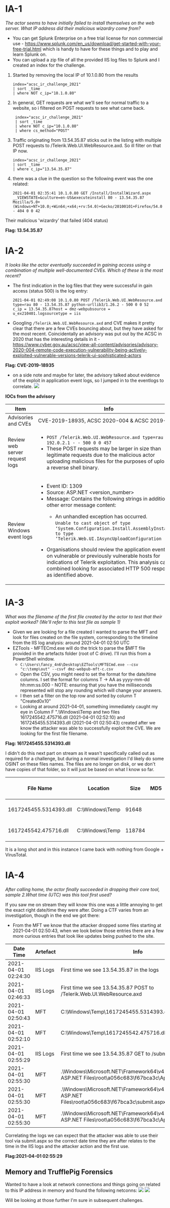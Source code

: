 # IA-1
*The actor seems to have initially failed to install themselves on the web server. What IP address did their malicious wizardry come from?*
* You can get Splunk Enterprise on a free trial license for non commercial use - https://www.splunk.com/en_us/download/get-started-with-your-free-trial.html which is handy to have for these things and to play and learn Splunk on.
* You can upload a zip file of all the provided IIS log files to Splunk and I created an index for the challenge.
1. Started by removing the local IP of 10.1.0.80 from the results
   ```
   index="acsc_ir_challenge_2021"
   | sort _time
   | where NOT c_ip="10.1.0.80"
   ```
2. In general, GET requests are what we'll see for normal traffic to a website, so i filtered on POST requests to see what came back.
   ```
	index="acsc_ir_challenge_2021"
	| sort _time
	| where NOT c_ip="10.1.0.80"
	| where cs_method="POST"
   ```
3. Traffic originating from 13.54.35.87 sticks out in the listing with multiple POST requests to /Telerik.Web.UI.WebResource.axd. So ill filter on that IP now.
   ```
   index="acsc_ir_challenge_2021"
   | sort _time
   | where c_ip="13.54.35.87"
   ```
4. there was a clue in the question so the following event was the one related:

	```
	2021-04-01 02:35:41 10.1.0.80 GET /Install/InstallWizard.aspx __VIEWSTATE=&culture=en-US&executeinstall 80 - 13.54.35.87 Mozilla/5.0+(Windows+NT+10.0;+Win64;+x64;+rv:54.0)+Gecko/20100101+Firefox/54.0 - 404 0 0 42
	```

Their malicious 'wizardry' that failed (404 status)

**Flag: 13.54.35.87**

# IA-2
*It looks like the actor eventually succeeded in gaining access using a combination of multiple well-documented CVEs. Which of these is the most recent?*

* The first indication in the log files that they were successful in gain access (status 500) is the log entry:
	```
	2021-04-01 02:49:08 10.1.0.80 POST /Telerik.Web.UI.WebResource.axd type=rau 80 - 13.54.35.87 python-urllib3/1.26.2 - 500 0 0 52
	c_ip = 13.54.35.87host = dmz-webpubsource = u_ex210401.logsourcetype = iis
	```
* Googling `/Telerik.Web.UI.WebResource.axd` and CVE makes it pretty clear that there are a few CVEs bouncing about, but they have asked for the most recent. Coincidentally an advisory was put out by the ACSC in 2020 that has the interesting details in it - https://www.cyber.gov.au/acsc/view-all-content/advisories/advisory-2020-004-remote-code-execution-vulnerability-being-actively-exploited-vulnerable-versions-telerik-ui-sophisticated-actors

**Flag: CVE-2019-18935**

* on a side note and maybe for later, the advisory talked about evidence of the exploit in application event logs, so I jumped in to the eventlogs to correlate.
  ![](2022-01-21-15-45-20.png)

**IOCs from the advisory**

| Item                           | Info                                                                                                                                                                                                                                                                                                                                                                                                                                                                                                                                                                                                               |
| ------------------------------ | ------------------------------------------------------------------------------------------------------------------------------------------------------------------------------------------------------------------------------------------------------------------------------------------------------------------------------------------------------------------------------------------------------------------------------------------------------------------------------------------------------------------------------------------------------------------------------------------------------------------ |
| Advisories and CVEs            | CVE-2019-18935, ACSC 2020-004 & ACSC 2019-126                                                                                                                                                                                                                                                                                                                                                                                                                                                                                                                                                                      |
| Review web server request logs | <ul><li> `POST /Telerik.Web.UI.WebResource.axd type=rau 443 – 192.0.2.1 - - 500 0 0 457`</li><li> These POST requests may be larger in size than legitimate requests due to the malicious actor uploading malicious files for the purposes of uploading a reverse shell binary.</li></ul>                                                                                                                                                                                                                                                                                                                          |
| Review Windows event logs      | <ul><li>Event ID: 1309<li>Source: ASP.NET <version_number><li>Message: Contains the following strings in addition to other error message content:</li><ul><li>An unhandled exception has occurred.<br>`Unable to cast object of type ‘System.Configuration.Install.AssemblyInstaller’ to type ‘Telerik.Web.UI.IAsyncUploadConfiguration`</li></ul></ul><ul><li>Organisations should review the application event logs on vulnerable or previously vulnerable hosts for indications of Telerik exploitation. This analysis can be combined looking for associated HTTP 500 responses as identified above.</li></ul> |

# IA-3
*What was the filename of the first file created by the actor to test that their exploit worked? (We'll refer to this test file as sample 1)*
* Given we are looking for a file created I wanted to parse the MFT and look for files created on the file system, corresponding to the timeline from the IIS log analysis: around 2021-04-01 02:50 UTC
* EZTools - MFTECmd.exe will do the trick to parse the $MFT file provided in the artefacts folder (root of C drive). I'll run this from a PowerShell window.
  * `C:\Users\fancy_4n6\Desktop\EZTools\MFTECmd.exe --csv "c:\temp\out" --csvf dmz-webpub-mft-c.csv`
  * Open the CSV, you might need to set the format for the date/time columns. I set the format for columns T -> AA as yyyy-mm-dd hh:mm:ss.000 - NOTE: ensuring that you have the milliseconds represented will stop any rounding which will change your answers.
  * I then set a filter on the top row and sorted by column T "Created0x10"
  * Looking at around 2021-04-01, something immediately caught my eye in Column F ".\Windows\Temp and two files 1617245542.475716.dll (2021-04-01 02:52:10) and 1617245455.5314393.dll (2021-04-01 02:50:43) created after we know the attacker was able to successfully exploit the CVE. We are looking for the first file filename.

**Flag: 1617245455.5314393.dll**

I didn't do this next part on stream as it wasn't specifically called out as required for a challenge, but during a normal investigation I'd likely do some OSINT on these files names. The files are no longer on disk, or we don't have copies of that folder, so it will just be based on what I know so far.

| File Name              | Location        | Size   | MD5 | Created Date on C   | Info |
| ---------------------- | --------------- | ------ | --- | ------------------- | ---- |
| 1617245455.5314393.dll | C:\Windows\Temp | 91648  |     | 2021-04-01 02:50:43 |      |
| 1617245542.475716.dll  | C:\Windows\Temp | 118784 |     | 2021-04-01 02:52:10 |      |

It is a long shot and in this instance I came back with nothing from Google + VirusTotal.

# IA-4
*After calling home, the actor finally succeeded in dropping their core tool, sample 2.What time (UTC) was this tool first used?*

If you saw me on stream they will know this one was a little annoying to get the exact right date/time they were after. Doing a CTF varies from an investigation, though in the end we got there:
* From the MFT we know that the attacker dropped some files starting at 2021-04-01 02:50:43, when we look below those entries there are a few more curious entries that look like updates being pushed to the site.

| Date Time           | Artefact | Info                                                                                                                        |
| ------------------- | -------- | --------------------------------------------------------------------------------------------------------------------------- |
| 2021-04-01 02:24:30 | IIS Logs | First time we see 13.54.35.87 in the logs                                                                                   |
| 2021-04-01 02:46:33 | IIS Logs | First time we see 13.54.35.87 POST to /Telerik.Web.UI.WebResource.axd                                                       |
| 2021-04-01 02:50:43 | MFT      | C:\Windows\Temp\1617245455.5314393.dll                                                                                      |
| 2021-04-01 02:52:10 | MFT      | C:\Windows\Temp\1617245542.475716.dll                                                                                       |
| 2021-04-01 02:55:29 | IIS Logs | First time we see 13.54.35.87 GET to /submit.aspx                                                                           |
| 2021-04-01 02:55:30 | MFT      | .\Windows\Microsoft.NET\Framework64\v4.0.30319\Temporary ASP.NET Files\root\a056c683\f67bca3c\App_Web_aa0aecbt.dll          |
| 2021-04-01 02:55:30 | MFT      | .\Windows\Microsoft.NET\Framework64\v4.0.30319\Temporary ASP.NET Files\root\a056c683\f67bca3c\submit.aspx.cdcab7d2.compiled |
| 2021-04-01 02:55:30 | MFT      | .\Windows\Microsoft.NET\Framework64\v4.0.30319\Temporary ASP.NET Files\root\a056c683\f67bca3c\App_Web_aa0aecbt.dll          |

Correlating the logs we can expect that the attacker was able to use their tool via submit.aspx so the correct date time they are after relates to the time in the IIS logs and the attacker action and the first use.

**Flag:2021-04-01 02:55:29**

## Memory and TrufflePig Forensics
Wanted to have a look at network connections and things going on related to this IP address in memory and found the following netconns:
![](Assets\2022-01-21-16-11-07.png)
![](Assets\2022-01-29-04-15-17.png)

Will be looking at those further I'm sure in subsequent challenges.










